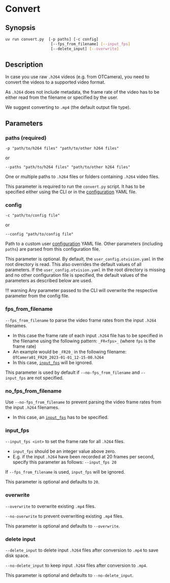 # Convert

## Synopsis

```bash
uv run convert.py  [-p paths] [-c config]
                    [--fps_from_filename] [--input_fps]
                    [--delete_input] [--overwrite]
```

## Description

In case you use raw `.h264` videos (e.g. from OTCamera), you need to convert
the videos to a supported video format.

As `.h264` does not include metadata, the frame rate of the video has to be
either read from the filename or specified by the user.

We suggest converting to `.mp4` (the default output file type).

## Parameters

### paths (required)

`-p "path/to/h264 files" "path/to/other h264 files"`

or

`--paths "path/to/h264 files" "path/to/other h264 files"`

One or multiple paths to `.h264` files or folders containing `.h264` video files.

This parameter is required to run the `convert.py` script.
It has to be specified either using the CLI or in the
[configuration](../advanced_usage/configuration.md) YAML file.

### config

`-c "path/to/config file"`

or

`--config "path/to/config file"`

Path to a custom user [configuration](../advanced_usage/configuration.md) YAML file.
Other parameters (including `paths`) are parsed from this configuration file.

This parameter is optional.
By default, the `user_config.otvision.yaml` in the root directory is read.
This also overrides the default values of all parameters.
If the `user_config.otvision.yaml` in the root directory is missing and no other
configuration file is specified, the default values of the parameters as
described below are used.

!!! warning
    Any parameter passed to the CLI will overwrite the respective parameter from
    the config file.

### fps_from_filename

`--fps_from_filename` to parse the video frame rates from the input `.h264` filenames.

- In this case the frame rate of each input `.h264` file has to be specified in
  the filename using the following pattern: `_FR<fps>_` (where `fps` is the frame rate)
- An example would be `_FR20_` in the following filename:
  `OTCamera01_FR20_2023-01-01_12-15-00.h264`
- In this case, [`input_fps`](#input_fps) will be ignored.

This parameter is used by default if `--no-fps_from_filename` and
`--input_fps` are not specified.

### no_fps_from_filename

Use `--no-fps_from_filename` to prevent parsing the video frame rates from the
input `.h264` filenames.

- In this case, an [`input_fps`](#input_fps) has to be specified.

### input_fps

`--input_fps <int>` to set the frame rate for all `.h264` files.

- `input_fps` should be an integer value above zero.
- E.g. if the input `.h264` have been recorded at 20 frames per second, specify this
  parameter as follows:
  `--input_fps 20`

If `--fps_from_filename` is used, `input_fps` will be ignored.

This parameter is optional and defaults to `20`.

### overwrite

`--overwrite` to overwrite existing `.mp4` files.

`--no-overwrite` to prevent overwriting existing `.mp4` files.

This parameter is optional and defaults to `--overwrite`.

### delete input

`--delete_input` to delete input `.h264` files after conversion to `.mp4`
to save disk space.

`--no-delete_input` to keep input `.h264` files after conversion to `.mp4`.

This parameter is optional and defaults to `--no-delete_input`.
